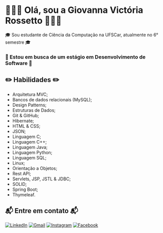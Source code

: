 # 👩🏻‍💻 Olá, sou a Giovanna Victória Rossetto 👩🏻‍💻

🎓 Sou estudante de Ciência da Computação na UFSCar, atualmente no 6° semestre 🎓

### 👀 Estou em busca de um estágio em Desenvolvimento de Software 👀

## ✏️ Habilidades ✏️
- Arquitetura MVC;
- Bancos de dados relacionais (MySQL);
- Design Patterns;
- Estruturas de Dados;
- Git & GitHub;
- Hibernate;
- HTML & CSS;
- JSON;
- Linguagem C;
- Linguagem C++;
- Linguagem Java;
- Linguagem Python;
- Linguagem SQL;
- Linux;
- Orientação a Objetos;
- Rest API;
- Servlets, JSP, JSTL & JDBC;
- SOLID;
- Spring Boot;
- Thymeleaf.

## 📬 Entre em contato 📬

[![LinkedIn](https://img.shields.io/badge/LinkedIn-0077B5?style=for-the-badge&logo=linkedin&logoColor=white)](https://www.linkedin.com/in/giovanna-rossetto-063542250/)
[![Gmail](https://img.shields.io/badge/Gmail-D14836?style=for-the-badge&logo=gmail&logoColor=white)](mailto:giovannavictoriarossetto@gmail.com)
[![Instagram](https://img.shields.io/badge/Instagram-E4405F?style=for-the-badge&logo=instagram&logoColor=white)](https://www.instagram.com/giovannavrossetto/)
[![Facebook](https://img.shields.io/badge/Facebook-1877F2?style=for-the-badge&logo=facebook&logoColor=white)](https://www.facebook.com/profile.php?id=100094595682594)
